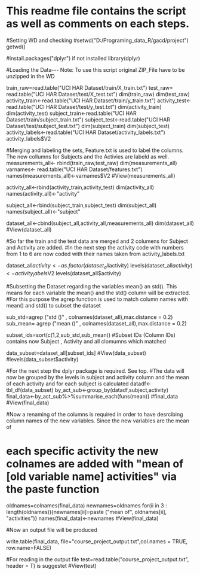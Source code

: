 # This readme file contains the script as well as comments on each steps.

#Setting WD and checking
#setwd("D:/Programing_data_R/gacd/project")
getwd()

#install.packages("dplyr") if not installed
library(dplyr)

#Loading the Data--- Note: To use this script original ZIP_File have to be unzipped in the WD


train_raw=read.table("UCI HAR Dataset/train/X_train.txt")
test_raw= read.table("UCI HAR Dataset/test/X_test.txt")
dim(train_raw)
dim(test_raw)
activity_train<-read.table("UCI HAR Dataset/train/y_train.txt")
activity_test<-read.table("UCI HAR Dataset/test/y_test.txt")
dim(activity_train)
dim(activity_test)
subject_train<-read.table("UCI HAR Dataset/train/subject_train.txt")
subject_test<-read.table("UCI HAR Dataset/test/subject_test.txt")
dim(subject_train)
dim(subject_test)
activity_labels<-read.table("UCI HAR Dataset/activity_labels.txt")
activity_labels$V2


#Merging and labeling the sets, Feature.txt is used to label the columns. The new collumns for Subjects and the Activies are labeld as well.
measurements_all<- rbind(train_raw,test_raw)
dim(measurements_all)
varnames<- read.table("UCI HAR Dataset/features.txt")
names(measurements_all)<-varnames$V2
#View(measurements_all)

activity_all<-rbind(activity_train,activity_test)
dim(activity_all)
names(activity_all)<-"activity"

subject_all<-rbind(subject_train,subject_test)
dim(subject_all)
names(subject_all)<-"subject"


dataset_all<-cbind(subject_all,activity_all,measurements_all)
dim(dataset_all)
#View(dataset_all)

#So far the train and the test data are merged and 2 columens for Subject and Activity are added. 
#In the next step the activity code with numbers from 1 to 6 are now coded with their names taken from activity_labels.txt



dataset_all$activity<-as.factor(dataset_all$activity)
levels(dataset_all$activity)<-activity_labels$V2
levels(dataset_all$activity)



#Subsetting the Dataset regarding the variables mean() an std(). This means for each variable the mean() and the std() column will be extracted.
#For this purpose the agrep function is used to match column names with mean() and std() to subset the dataset

sub_std=agrep ("std ()" , colnames(dataset_all),max.distance = 0.2)
sub_mean= agrep ("mean ()" , colnames(dataset_all),max.distance = 0.2)

subset_ids=sort(c(1,2,sub_std,sub_mean))  #Subset IDs (Column IDs) contains now Subject , Activity and all clomumns which matched

data_subset=dataset_all[subset_ids]
#View(data_subset)
#levels(data_subset$activity)




#For the next step the dplyr package is required. See top.
#The data will now be grouped by the levels in subject and activity column and the mean of each activity and for each subject is calculated
datadf<-tbl_df(data_subset)
by_act_sub<-group_by(datadf,subject,activity)
final_data<-by_act_sub%>%summarise_each(funs(mean))
#final_data
#View(final_data)


#Now a renaming of the columns is required in order to have desrcibing column names of the new variables. Since the new variables are the mean of 
# each specific activity the new colnames are added with  "mean of [old variable name] activities" via the paste function

oldnames=colnames(final_data)
newnames=oldnames
for(ii in 3 : length(oldnames)){newnames[ii]=paste ("mean of", oldnames[ii], "activities")}
names(final_data)<-newnames
#View(final_data)


#Now an output file will be produced

write.table(final_data, file="course_project_output.txt",col.names = TRUE, row.name=FALSE) 

#For reading in the output file test=read.table("course_project_output.txt", header = T) is suggestet
#View(test)
